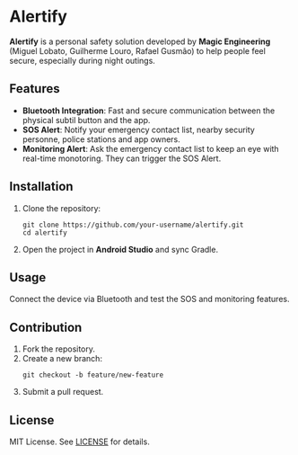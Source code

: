 <h1>Alertify</h1>

<p><strong>Alertify</strong> is a personal safety solution developed by <strong>Magic Engineering</strong> (Miguel Lobato, Guilherme Louro, Rafael Gusmão) to help people feel secure, especially during night outings.</p>

<h2>Features</h2>

<ul>
  <li><strong>Bluetooth Integration</strong>: Fast and secure communication between the physical subtil button and the app.</li>
  <li><strong>SOS Alert</strong>: Notify your emergency contact list, nearby security personne, police stations and app owners.</li>
  <li><strong>Monitoring Alert</strong>: Ask the emergency contact list to keep an eye with real-time monotoring. They can trigger the SOS Alert.</li>
</ul>

<h2>Installation</h2>

<ol>
  <li>Clone the repository:
    <pre><code>git clone https://github.com/your-username/alertify.git
cd alertify</code></pre>
  </li>
  <li>Open the project in <strong>Android Studio</strong> and sync Gradle.</li>
</ol>

<h2>Usage</h2>

<p>Connect the device via Bluetooth and test the SOS and monitoring features.</p>

<h2>Contribution</h2>

<ol>
  <li>Fork the repository.</li>
  <li>Create a new branch: <pre><code>git checkout -b feature/new-feature</code></pre></li>
  <li>Submit a pull request.</li>
</ol>

<h2>License</h2>

<p>MIT License. See <a href="LICENSE">LICENSE</a> for details.</p>
